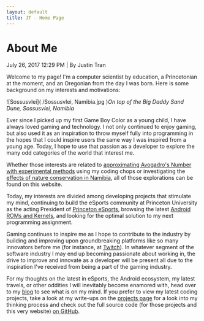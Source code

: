 ```yaml
---
layout: default
title: JT - Home Page
---
```

<h1>About Me</h1>
<p class="meta">July 26, 2017 12:29 PM | By Justin Tran</p>

Welcome to my page! I'm a computer scientist by education, a Princetonian at the moment, and an Oregonian from the day I was born. Here is some background on my interests and motivations:

![Sossusvlei]( /Sossusvlei, Namibia.jpg )*On top of the Big Daddy Sand Dune, Sossusvlei, Namibia*

Ever since I picked up my first Game Boy Color as a young child, I have always loved gaming and technology. I not only continued to enjoy gaming, but also used it as an inspiration to throw myself fully into programming in the hopes that I could inspire users the same way I was inspired from a young age. Today, I hope to use that passion as a developer to explore the many odd categories of the world that interest me.

Whether those interests are related to [approximating Avogadro's Number with experimental methods](https://justintranjt.github.io/projects/2017-07-29-avogadro-estimation/) using my coding chops or investigating the [effects of nature conservation in Namibia](https://justintranjt.github.io/research/), all of those explorations can be found on this website.

Today, my interests are divided among developing projects that stimulate my mind, continuing to build the eSports community at Princeton University as the acting President of [Princeton eSports](https://www.facebook.com/groups/ptonesports/), browsing the latest [Android ROMs and Kernels](https://forum.xda-developers.com/oneplus-3), and looking for the optimal solution to my next programming assignment.

Gaming continues to inspire me as I hope to contribute to the industry by building and improving upon groundbreaking platforms like so many innovators before me (for instance, at [Twitch](http://www.businessinsider.com/the-story-of-video-game-streaming-site-twitch-2014-10)). In whatever segment of the software industry I may end up becoming passionate about working in, the drive to improve and innovate as a developer will be present all due to the inspiration I've received from being a part of the gaming industry.

For my thoughts on the latest in eSports, the Android ecosystem, my latest travels, or other oddities I will inevitably become enamored with, head over to my [blog](https://justintranjt.github.io/blog/) to see what is on my mind. If you prefer to view my latest coding projects, take a look at my write-ups on the [projects page](https://justintranjt.github.io/projects/) for a look into my thinking process and check out the full source code (for those projects and this very website) [on GitHub](https://github.com/justintranjt).
